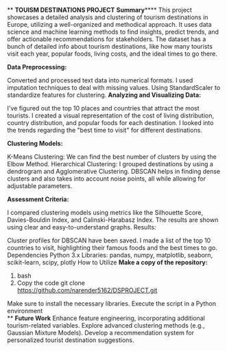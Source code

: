 ** **TOUISM DESTINATIONS PROJECT** 
**Summary******
This project showcases a detailed analysis and clustering of tourism destinations in Europe, utilizing a well-organized and methodical approach. It uses data science and machine learning methods to find insights, predict trends, and offer actionable recommendations for stakeholders. The dataset has a bunch of detailed info about tourism destinations, like how many tourists visit each year, popular foods, living costs, and the ideal times to go there.

**Data Preprocessing:**

Converted and processed text data into numerical formats.
I used imputation techniques to deal with missing values.
Using StandardScaler to standardize features for clustering.
**Analyzing and Visualizing Data:**

I've figured out the top 10 places and countries that attract the most tourists.
I created a visual representation of the cost of living distribution, country distribution, and popular foods for each destination.
I looked into the trends regarding the "best time to visit" for different destinations.

**Clustering Models:**

K-Means Clustering: We can find the best number of clusters by using the Elbow Method.
Hierarchical Clustering: I grouped destinations by using a dendrogram and Agglomerative Clustering.
DBSCAN helps in finding dense clusters and also takes into account noise points, all while allowing for adjustable parameters.


**Assessment Criteria:**

I compared clustering models using metrics like the Silhouette Score, Davies-Bouldin Index, and Calinski-Harabasz Index.
The results are shown using clear and easy-to-understand graphs.
Results:

Cluster profiles for DBSCAN have been saved.
I made a list of the top 10 countries to visit, highlighting their famous foods and the best times to go.
Dependencies
Python 3.x Libraries: pandas, numpy, matplotlib, seaborn, scikit-learn, scipy, plotly
How to Utilize
**Make a copy of the repository:**
1. bash
 1. Copy the code git clone https://github.com/narender5162/DSPROJECT.git   

Make sure to install the necessary libraries.
Execute the script in a Python environment  
**
**Future Work**
Enhance feature engineering, incorporating additional tourism-related variables.
Explore advanced clustering methods (e.g., Gaussian Mixture Models).
Develop a recommendation system for personalized tourist destination suggestions.
